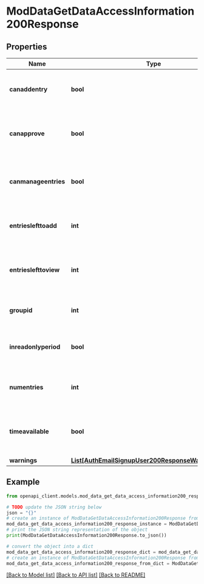 # ModDataGetDataAccessInformation200Response


## Properties

Name | Type | Description | Notes
------------ | ------------- | ------------- | -------------
**canaddentry** | **bool** | Whether the user can add entries or not. | [default to False]
**canapprove** | **bool** | Whether the user can approve entries or not. | [default to False]
**canmanageentries** | **bool** | Whether the user can manage entries or not. | [default to False]
**entrieslefttoadd** | **int** | The number of entries left to complete the activity. | [default to null]
**entrieslefttoview** | **int** | The number of entries left to view other users entries. | [default to null]
**groupid** | **int** | User current group id (calculated) | [default to null]
**inreadonlyperiod** | **bool** | Whether the database is in read mode only. | [default to False]
**numentries** | **int** | The number of entries the current user added. | [default to null]
**timeavailable** | **bool** | Whether the database is available or not by time restrictions. | [default to False]
**warnings** | [**List[AuthEmailSignupUser200ResponseWarningsInner]**](AuthEmailSignupUser200ResponseWarningsInner.md) |  | [optional] 

## Example

```python
from openapi_client.models.mod_data_get_data_access_information200_response import ModDataGetDataAccessInformation200Response

# TODO update the JSON string below
json = "{}"
# create an instance of ModDataGetDataAccessInformation200Response from a JSON string
mod_data_get_data_access_information200_response_instance = ModDataGetDataAccessInformation200Response.from_json(json)
# print the JSON string representation of the object
print(ModDataGetDataAccessInformation200Response.to_json())

# convert the object into a dict
mod_data_get_data_access_information200_response_dict = mod_data_get_data_access_information200_response_instance.to_dict()
# create an instance of ModDataGetDataAccessInformation200Response from a dict
mod_data_get_data_access_information200_response_from_dict = ModDataGetDataAccessInformation200Response.from_dict(mod_data_get_data_access_information200_response_dict)
```
[[Back to Model list]](../README.md#documentation-for-models) [[Back to API list]](../README.md#documentation-for-api-endpoints) [[Back to README]](../README.md)


